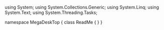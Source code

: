 ﻿using System;
using System.Collections.Generic;
using System.Linq;
using System.Text;
using System.Threading.Tasks;

namespace MegaDeskTop
{
    class ReadMe
    {
    }
}
